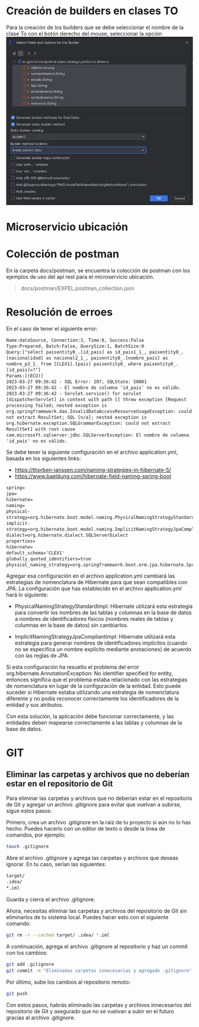 # Creación de builders en clases TO

Para la creación de los builders que se debe seleccionar el nombre de la clase To con el botón derecho del mouse,
seleccionar la opción
![img.png](docs/images/builders/img.png)

# Microservicio ubicación

# Colección de postman
En la carpeta docs/postman, se encuentra la colección de postman con los ejemplos de uso del api rest para el microservicio ubicación.
> docs/postman/EXPEL.postman_collection.json

# Resolución de erroes
En el caso de tener el siguiente error:

```log
Name:dataSource, Connection:3, Time:8, Success:False
Type:Prepared, Batch:False, QuerySize:1, BatchSize:0
Query:["select paisentity0_.[id_pais] as id_pais1_1_, paisentity0_.[nacionalidad] as nacional2_1_, paisentity0_.[nombre_pais] as nombre_p3_1_ from [CLEX1].[pais] paisentity0_ where paisentity0_.[id_pais]=?"]
Params:[(ECU)]
2023-03-27 09:36:42 - SQL Error: 207, SQLState: S0001
2023-03-27 09:36:42 - El nombre de columna 'id_pais' no es válido.
2023-03-27 09:36:42 - Servlet.service() for servlet [dispatcherServlet] in context with path [] threw exception [Request processing failed; nested exception is org.springframework.dao.InvalidDataAccessResourceUsageException: could not extract ResultSet; SQL [n/a]; nested exception is org.hibernate.exception.SQLGrammarException: could not extract ResultSet] with root cause
com.microsoft.sqlserver.jdbc.SQLServerException: El nombre de columna 'id_pais' no es válido.
````

Se debe tener la siguiente configuración en el archivo application.yml, basada en los siguientes links:
* https://thorben-janssen.com/naming-strategies-in-hibernate-5/
* https://www.baeldung.com/hibernate-field-naming-spring-boot

```properties
spring=
jpa=
hibernate=
naming=
physical-strategy=org.hibernate.boot.model.naming.PhysicalNamingStrategyStandardImpl
implicit-strategy=org.hibernate.boot.model.naming.ImplicitNamingStrategyJpaCompliantImpl
dialect=org.hibernate.dialect.SQLServerDialect
properties=
hibernate=
default_schema='CLEX1'
globally_quoted_identifiers=true
physical_naming_strategy=org.springframework.boot.orm.jpa.hibernate.SpringPhysicalNamingStrategy
```
Agregar esa configuración en el archivo application.yml cambiará las estrategias de nomenclatura de Hibernate para que sean compatibles con JPA. La configuración que has establecido en el archivo application.yml hará lo siguiente:

* PhysicalNamingStrategyStandardImpl: Hibernate utilizará esta estrategia para convertir los nombres de las tablas y columnas en la base de datos a nombres de identificadores físicos (nombres reales de tablas y columnas en la base de datos) sin cambiarlos.

* ImplicitNamingStrategyJpaCompliantImpl: Hibernate utilizará esta estrategia para generar nombres de identificadores implícitos (cuando no se especifica un nombre explícito mediante anotaciones) de acuerdo con las reglas de JPA.

Si esta configuración ha resuelto el problema del error org.hibernate.AnnotationException: No identifier specified for entity, entonces significa que el problema estaba relacionado con las estrategias de nomenclatura en lugar de la configuración de la entidad. Esto puede suceder si Hibernate estaba utilizando una estrategia de nomenclatura diferente y no podía reconocer correctamente los identificadores de la entidad y sus atributos.

Con esta solución, la aplicación debe funcionar correctamente, y las entidades deben mapearse correctamente a las tablas y columnas de la base de datos.

# GIT

## Eliminar las carpetas y archivos que no deberían estar en el repositorio de Git

Para eliminar las carpetas y archivos que no deberían estar en el repositorio de Git y agregar un archivo .gitignore para evitar que vuelvan a subirse, sigue estos pasos:

Primero, crea un archivo .gitignore en la raíz de tu proyecto si aún no lo has hecho. Puedes hacerlo con un editor de texto o desde la línea de comandos, por ejemplo:

```bash
touch .gitignore
```

Abre el archivo .gitignore y agrega las carpetas y archivos que deseas ignorar. En tu caso, serían las siguientes:

```txt
target/
.idea/
*.iml
```

Guarda y cierra el archivo .gitignore.

Ahora, necesitas eliminar las carpetas y archivos del repositorio de Git sin eliminarlos de tu sistema local. Puedes hacer esto con el siguiente comando:
```bash
git rm -r --cached target/ .idea/ *.iml
```

A continuación, agrega el archivo .gitignore al repositorio y haz un commit con los cambios:

```bash
git add .gitignore
git commit -m "Eliminadas carpetas innecesarias y agregado .gitignore"
```

Por último, sube los cambios al repositorio remoto:

```bash
git push
```

Con estos pasos, habrás eliminado las carpetas y archivos innecesarios del repositorio de Git y asegurado que no se vuelvan a subir en el futuro gracias al archivo .gitignore.